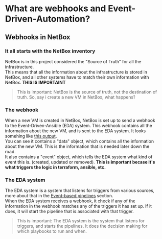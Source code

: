 # What are webhooks and Event-Driven-Automation?
## Webhooks in NetBox
### It all starts with the NetBox inventory
NetBox is in this project considered the "Source of Truth" for all the infrastructure.  
This means that all the information about the infrastructure is stored in NetBox, and all other systems have to match their own information with NetBox.  **THIS IS IMPORTAINT**
>This is important: NetBox is the source of truth, not the destination of truth.
So, say i create a new VM in NetBox, what happens?

### The webhook
When a new VM is created in NetBox, NetBox is set up to send a webhook to the Event-Driven-Ansible (EDA) system.
This webhook contains all the information about the new VM, and is sent to the EDA system. It looks somehing like [this output](output.json).  
You can see it contains a "data" object, which contains all the information about the new VM. This is the information that is needed later down the road.  
It also contains a "event" object, which tells the EDA system what kind of event this is. (created, updated or removed). **This is important becase it's what triggers the logic in terraform, ansible, etc.** 

### The EDA system
The EDA system is a system that listens for triggers from various sources, more about that in the [Event-based pipelines](../event-based-pipelines/TODO_README.md) section.  
When the EDA system receives a webhook, it check if any of the information in the webhook matches any of the triggers it has set up.
If it does, it will start the pipeline that is associated with that trigger.

> This is important: The EDA system is the system that listens for triggers, and starts the pipelines. It does the decision making for which playbooks to run and when.